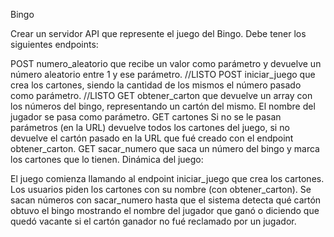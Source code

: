 Bingo

Crear un servidor API que represente el juego del Bingo. Debe tener los siguientes endpoints:

POST numero_aleatorio que recibe un valor como parámetro y devuelve un número aleatorio entre 1 y ese parámetro. //LISTO
POST iniciar_juego que crea los cartones, siendo la cantidad de los mismos el número pasado como parámetro. //LISTO
GET obtener_carton que devuelve un array con los números del bingo, representando un cartón del mismo. El nombre del jugador se pasa como parámetro.
GET cartones Si no se le pasan parámetros (en la URL) devuelve todos los cartones del juego, si no devuelve el cartón pasado en la URL que fué creado con el endpoint obtener_carton.
GET sacar_numero que saca un número del bingo y marca los cartones que lo tienen.
Dinámica del juego:

El juego comienza llamando al endpoint iniciar_juego que crea los cartones. Los usuarios piden los cartones con su nombre (con obtener_carton). Se sacan números con sacar_numero hasta que el sistema detecta qué cartón obtuvo el bingo mostrando el nombre del jugador que ganó o diciendo que quedó vacante si el cartón ganador no fué reclamado por un jugador.